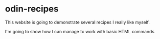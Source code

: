 # odin-recipes

This website is going to demonstrate several recipes I really like myself.

I'm going to show how I can manage to work with basic HTML commands.

